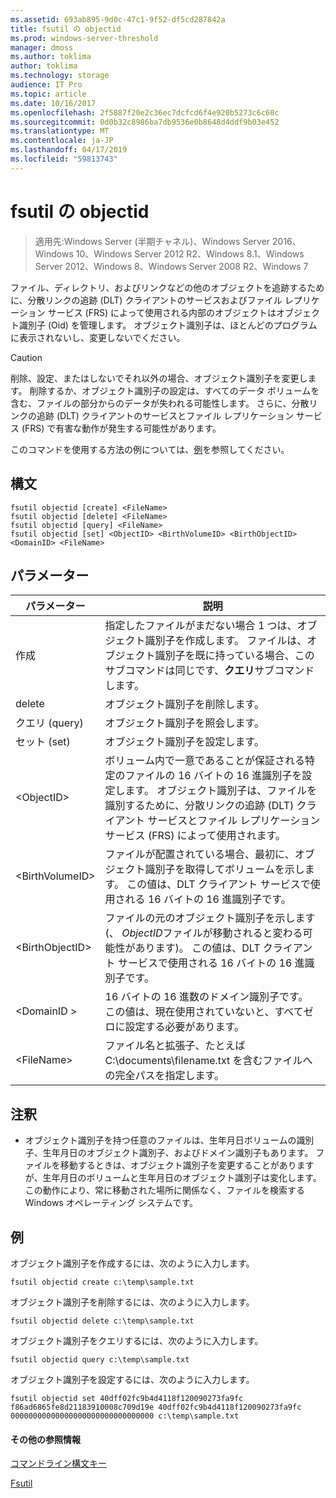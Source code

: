 ```yaml
---
ms.assetid: 693ab895-9d0c-47c1-9f52-df5cd287842a
title: fsutil の objectid
ms.prod: windows-server-threshold
manager: dmoss
ms.author: toklima
author: toklima
ms.technology: storage
audience: IT Pro
ms.topic: article
ms.date: 10/16/2017
ms.openlocfilehash: 2f5887f20e2c36ec7dcfcd6f4e920b5273c6c60c
ms.sourcegitcommit: 0d0b32c8986ba7db9536e0b8648d4ddf9b03e452
ms.translationtype: MT
ms.contentlocale: ja-JP
ms.lasthandoff: 04/17/2019
ms.locfileid: "59813743"
---
```

# <a name="fsutil-objectid"></a>fsutil の objectid
>適用先:Windows Server (半期チャネル)、Windows Server 2016、Windows 10、Windows Server 2012 R2、Windows 8.1、Windows Server 2012、Windows 8、Windows Server 2008 R2、Windows 7

ファイル、ディレクトリ、およびリンクなどの他のオブジェクトを追跡するために、分散リンクの追跡 (DLT) クライアントのサービスおよびファイル レプリケーション サービス (FRS) によって使用される内部のオブジェクトはオブジェクト識別子 (Oid) を管理します。 オブジェクト識別子は、ほとんどのプログラムに表示されないし、変更しないでください。

> [!CAUTION]
> 削除、設定、またはしないでそれ以外の場合、オブジェクト識別子を変更します。 削除するか、オブジェクト識別子の設定は、すべてのデータ ボリュームを含む、ファイルの部分からのデータが失われる可能性します。 さらに、分散リンクの追跡 (DLT) クライアントのサービスとファイル レプリケーション サービス (FRS) で有害な動作が発生する可能性があります。

このコマンドを使用する方法の例については、[例](#BKMK_examples)を参照してください。

## <a name="syntax"></a>構文

```
fsutil objectid [create] <FileName>
fsutil objectid [delete] <FileName>
fsutil objectid [query] <FileName>
fsutil objectid [set] <ObjectID> <BirthVolumeID> <BirthObjectID> <DomainID> <FileName>
```

## <a name="parameters"></a>パラメーター

|パラメーター|説明|
|-------------|---------------|
|作成|指定したファイルがまだない場合 1 つは、オブジェクト識別子を作成します。 ファイルは、オブジェクト識別子を既に持っている場合、このサブコマンドは同じです、**クエリ**サブコマンドします。|
|delete|オブジェクト識別子を削除します。|
|クエリ (query)|オブジェクト識別子を照会します。|
|セット (set)|オブジェクト識別子を設定します。|
|\<ObjectID>|ボリューム内で一意であることが保証される特定のファイルの 16 バイトの 16 進識別子を設定します。 オブジェクト識別子は、ファイルを識別するために、分散リンクの追跡 (DLT) クライアント サービスとファイル レプリケーション サービス (FRS) によって使用されます。|
|\<BirthVolumeID>|ファイルが配置されている場合、最初に、オブジェクト識別子を取得してボリュームを示します。 この値は、DLT クライアント サービスで使用される 16 バイトの 16 進識別子です。|
|\<BirthObjectID>|ファイルの元のオブジェクト識別子を示します (、 *ObjectID*ファイルが移動されると変わる可能性があります)。 この値は、DLT クライアント サービスで使用される 16 バイトの 16 進識別子です。|
|\<DomainID >|16 バイトの 16 進数のドメイン識別子です。 この値は、現在使用されていないと、すべてゼロに設定する必要があります。|
|\<FileName>|ファイル名と拡張子、たとえば C:\documents\filename.txt を含むファイルへの完全パスを指定します。|

## <a name="remarks"></a>注釈

-   オブジェクト識別子を持つ任意のファイルは、生年月日ボリュームの識別子、生年月日のオブジェクト識別子、およびドメイン識別子もあります。 ファイルを移動するときは、オブジェクト識別子を変更することがありますが、生年月日のボリュームと生年月日のオブジェクト識別子は変化します。 この動作により、常に移動された場所に関係なく、ファイルを検索する Windows オペレーティング システムです。

## <a name="BKMK_examples"></a>例
オブジェクト識別子を作成するには、次のように入力します。

`fsutil objectid create c:\temp\sample.txt`

オブジェクト識別子を削除するには、次のように入力します。

`fsutil objectid delete c:\temp\sample.txt`

オブジェクト識別子をクエリするには、次のように入力します。

`fsutil objectid query c:\temp\sample.txt`

オブジェクト識別子を設定するには、次のように入力します。

`fsutil objectid set 40dff02fc9b4d4118f120090273fa9fc f86ad6865fe8d21183910008c709d19e 40dff02fc9b4d4118f120090273fa9fc 00000000000000000000000000000000 c:\temp\sample.txt`

#### <a name="additional-references"></a>その他の参照情報
[コマンドライン構文キー](Command-Line-Syntax-Key.md)

[Fsutil](Fsutil.md)



